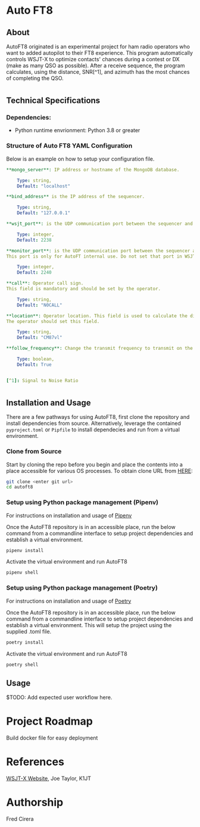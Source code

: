 # Auto FT8
## About
AutoFT8 originated is an experimental project for ham radio operators who want to added autopilot to their FT8 experience. This program automatically controls WSJT-X to optimize contacts' chances during a contest or DX (make as many QSO as possible). After a receive sequence, the program calculates, using the distance, SNR[^1], and azimuth has the most chances of completing the QSO.

#
## Technical Specifications

### Dependencies:
- Python runtime envrionment: Python 3.8 or greater

### Structure of Auto FT8 YAML Configuration
Below is an example on how to setup your configuration file.

```yaml
**mongo_server**: IP address or hostname of the MongoDB database.

    Type: string,
    Default: "localhost"

**bind_address** is the IP address of the sequencer.

    Type: string,
    Default: "127.0.0.1"

**wsjt_port**: is the UDP communication port between the sequencer and WSJT-X.

    Type: integer,
    Default: 2238

**monitor_port**: is the UDP communication port between the sequencer and ftconsole.
This port is only for AutoFT internal use. Do not set that port in WSJT-X configuration.

    Type: integer,
    Default: 2240

**call**: Operator call sign.
This field is mandatory and should be set by the operator.

    Type: string,
    Default: "N0CALL"

**location**: Operator location. This field is used to calculate the distance and azimuth between your station and the calling station.
The operator should set this field.

    Type: string,
    Default: "CM87vl"

**follow_frequency**: Change the transmit frequency to transmit on the same frequency as the caller

    Type: boolean,
	Default: True


[^1]: Signal to Noise Ratio
```
#
## Installation and Usage
There are a few pathways for using AutoFT8, first clone the repository and install dependencies from source. Alternatively, leverage the contained `pyproject.toml` or `Pipfile` to install dependecies and run from a virtual environment.
### Clone from Source
Start by cloning the repo before you begin and place the contents into a place accessible for various OS processes. To obtain clone URL from [HERE](https://github.com/0x9900/AutoFT8):
```sh
git clone <enter git url>
cd autoft8
```
### Setup using Python package management (Pipenv)
For instructions on installation and usage of [Pipenv](https://pipenv.pypa.io/en/latest/install/)

Once the AutoFT8 repository is in an accessible place, run the below command from a commandline interface to setup project dependencies and establish a virtual environment.
```sh
pipenv install
```
Activate the virtual environment and run AutoFT8
```sh
pipenv shell
```

### Setup using Python package management (Poetry)
For instructions on installation and usage of [Poetry](https://python-poetry.org)

Once the AutoFT8 repository is in an accessible place, run the below command from a commandline interface to setup project dependencies and establish a virtual environment. This will setup the project using the supplied .toml file.

```sh
poetry install
```
Activate the virtual environment and run AutoFT8
```sh
poetry shell
```

## Usage
$TODO: Add expected user workflow here.

# Project Roadmap
Build docker file for easy deployment


# References
[WSJT-X Website](https://physics.princeton.edu/pulsar/k1jt/wsjtx.html), Joe Taylor, K1JT

# Authorship
Fred Cirera
